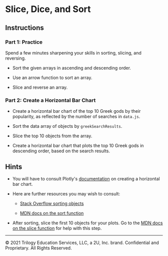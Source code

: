 # Slice, Dice, and Sort

## Instructions

### Part 1: Practice

Spend a few minutes sharpening your skills in sorting, slicing, and reversing.

* Sort the given arrays in ascending and descending order.

* Use an arrow function to sort an array.

* Slice and reverse an array.

### Part 2: Create a Horizontal Bar Chart

* Create a horizontal bar chart of the top 10 Greek gods by their popularity, as reflected by the number of searches in `data.js`.

* Sort the data array of objects by `greekSearchResults`.

* Slice the top 10 objects from the array.

* Create a horizontal bar chart that plots the top 10 Greek gods in descending order, based on the search results.

## Hints

* You will have to consult Plotly's [documentation](https://plot.ly/javascript/horizontal-bar-charts/) on creating a horizontal bar chart.

* Here are further resources you may wish to consult:

  * [Stack Overflow sorting objects](https://stackoverflow.com/a/979289)

  * [MDN docs on the sort function](https://developer.mozilla.org/en-US/docs/Web/JavaScript/Reference/Global_Objects/Array/sort)

* After sorting, slice the first 10 objects for your plots. Go to the [MDN docs on the slice function](https://developer.mozilla.org/en-US/docs/Web/JavaScript/Reference/Global_Objects/Array/slice) for help with this step.

---

© 2021 Trilogy Education Services, LLC, a 2U, Inc. brand. Confidential and Proprietary. All Rights Reserved.
